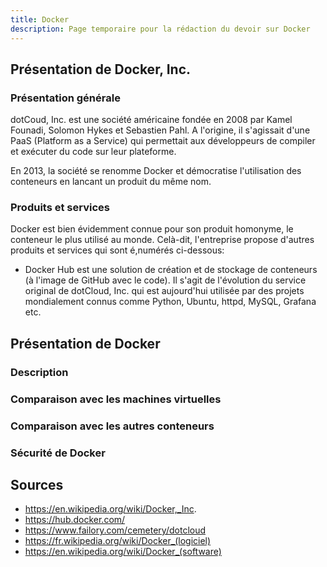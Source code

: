 ```yaml
---
title: Docker
description: Page temporaire pour la rédaction du devoir sur Docker
---
```


## Présentation de Docker, Inc.

### Présentation générale

dotCoud, Inc. est une société américaine fondée en 2008 par Kamel Founadi, Solomon Hykes et Sebastien Pahl. A l'origine, il s'agissait d'une PaaS (Platform as a Service) qui permettait aux développeurs de compiler et exécuter du code sur leur plateforme.

En 2013, la société se renomme Docker et démocratise l'utilisation des conteneurs en lancant un produit du même nom. 

### Produits et services

Docker est bien évidemment connue pour son produit homonyme, le conteneur le plus utilisé au monde. Celà-dit, l'entreprise propose d'autres produits et services qui sont é,numérés ci-dessous:

- Docker Hub est une solution de création et de stockage de conteneurs (à l'image de GitHub avec le code). Il s'agit de l'évolution du service original de dotCloud, Inc. qui est aujourd'hui utilisée par des projets mondialement connus comme Python, Ubuntu, httpd, MySQL, Grafana etc.

## Présentation de Docker

### Description 

### Comparaison avec les machines virtuelles

### Comparaison avec les autres conteneurs

### Sécurité de Docker

## Sources

- https://en.wikipedia.org/wiki/Docker,_Inc.
- https://hub.docker.com/
- https://www.failory.com/cemetery/dotcloud
- https://fr.wikipedia.org/wiki/Docker_(logiciel)
- https://en.wikipedia.org/wiki/Docker_(software)

